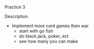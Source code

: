 Practice 3 

Description
* Implement more card games then war
  * start with go fish
  * do black jack, poker, ect
  * see how many you can make
